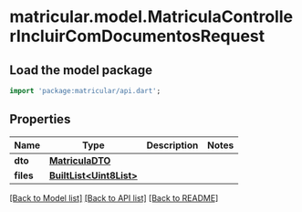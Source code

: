 # matricular.model.MatriculaControllerIncluirComDocumentosRequest

## Load the model package
```dart
import 'package:matricular/api.dart';
```

## Properties
Name | Type | Description | Notes
------------ | ------------- | ------------- | -------------
**dto** | [**MatriculaDTO**](MatriculaDTO.md) |  | 
**files** | [**BuiltList&lt;Uint8List&gt;**](Uint8List.md) |  | 

[[Back to Model list]](../README.md#documentation-for-models) [[Back to API list]](../README.md#documentation-for-api-endpoints) [[Back to README]](../README.md)


